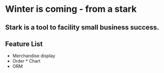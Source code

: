 # Winter is coming - from a stark

## Stark is a tool to facility small business success.

## Feature List

- Merchandise display
- Order * Chart
- ORM
